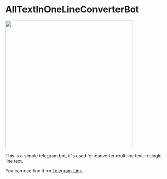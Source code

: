 # AllTextInOneLineConverterBot

<img src="https://python-telegram-bot.readthedocs.io/en/stable/_static/ptb-logo-orange.png" width="400"/>

This is a simple telegram bot, it's used for converter multiline text in single line text.

You can use find it on <a href="http://t.me/AllTextInOneLineConverterBot">Telegram Link</a>.
